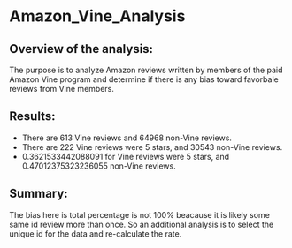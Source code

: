 # Amazon_Vine_Analysis
## Overview of the analysis:
The purpose is to analyze Amazon reviews written by members of the paid Amazon Vine program and determine if there is any bias toward favorbale reviews from Vine members.
## Results:
* There are 613 Vine reviews and 64968 non-Vine reviews.
* There are 222 Vine reviews were 5 stars, and 30543 non-Vine reviews.
* 0.3621533442088091 for Vine reviews were 5 stars, and 0.47012375323236055 non-Vine reviews.

## Summary:
The bias here is total percentage is not 100% beacause it is likely some same id review more than once. So an additional analysis is to select the unique id for the data and re-calculate the rate.

